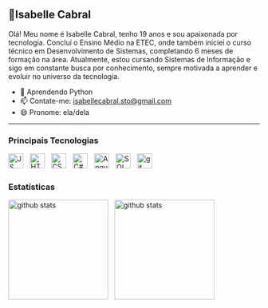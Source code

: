 ## 🌹Isabelle Cabral

Olá! Meu nome é Isabelle Cabral, tenho 19 anos e sou apaixonada por tecnologia. Concluí o Ensino Médio na ETEC, onde também iniciei o curso técnico em Desenvolvimento de Sistemas, completando 6 meses de formação na área. Atualmente, estou cursando Sistemas de Informação e sigo em constante busca por conhecimento, sempre motivada a aprender e evoluir no universo da tecnologia.

- 🌱 Aprendendo Python
- 📫 Contate-me: isabellecabral.sto@gmail.com
- 😄 Pronome: ela/dela

---

### Principais Tecnologias

<img 
  align ="left"
  alt ="JS"
  title="JS"
  width="30px"
  style="padding-right: 10px"
  src="https://cdn.jsdelivr.net/gh/devicons/devicon@latest/icons/javascript/javascript-original.svg" 
/>
<img 
  align ="left"
  alt ="HTML"
  title="HTML"
  width="30px"
  style="padding-right: 10px"
  src="https://cdn.jsdelivr.net/gh/devicons/devicon@latest/icons/html5/html5-original.svg" 
/>
<img 
  align ="left"
  alt ="CSS"
  title="CSS"
  width="30px"
  style="padding-right: 10px"
  src="https://cdn.jsdelivr.net/gh/devicons/devicon@latest/icons/css3/css3-original.svg" 
/>
<img 
  align ="left"
  alt ="C#"
  title="C#"
  width="30px"
  style="padding-right: 10px"
  src="https://cdn.jsdelivr.net/gh/devicons/devicon@latest/icons/csharp/csharp-original.svg" 
/>
<img 
  align ="left"
  alt ="Angular"
  title="Angular"
  width="30px"
  style="padding-right: 10px"
  src="https://cdn.jsdelivr.net/gh/devicons/devicon@latest/icons/angular/angular-original.svg" 
/>
<img 
  align ="left"
  alt ="SQLServer"
  title="SQLServer"
  width="30px"
  style="padding-right: 10px"
  src="https://cdn.jsdelivr.net/gh/devicons/devicon@latest/icons/microsoftsqlserver/microsoftsqlserver-original.svg" 
/>
<img 
  align ="left"
  alt ="git"
  title="git"
  width="30px"
  style="padding-right: 10px"
  src="https://cdn.jsdelivr.net/gh/devicons/devicon@latest/icons/git/git-original.svg" 
/>
<br/>
<br/>

### Estatísticas

<img 
  align ="left"
  alt ="github stats"
  height="200"
  style="padding-right: 10px"
  src="https://github-readme-stats.vercel.app/api?username=isabellecabral&show_icons=true&theme=tokyonight&include_all_commits=true&locale=pt-br" 
/>
<img 
  align ="left"
  alt ="github stats"
  height="200"
  style="padding-right: 10px"
  src="https://github-readme-stats.vercel.app/api/top-langs/?username=isabellecabral&theme=tokyonight" 
/>


          
